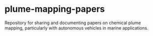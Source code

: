 # plume-mapping-papers
Repository for sharing and documenting papers on chemical plume mapping, particularly with autonomous vehicles in marine applications.
